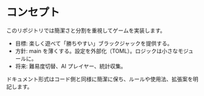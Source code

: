 # コンセプト

このリポジトリでは簡潔さと分割を重視してゲームを実装します。

- 目標: 楽しく遊べて「勝ちやすい」ブラックジャックを提供する。
- 方針: main を薄くする。設定を外部化（TOML）。ロジックは小さなモジュールに。
- 将来: 難易度切替、AI プレイヤー、統計収集。

ドキュメント形式はコード側と同様に簡潔に保ち、ルールや使用法、拡張案を明記します。
